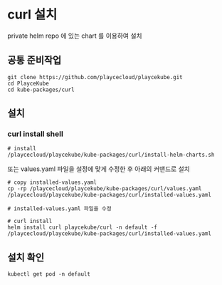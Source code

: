 # curl 설치

private helm repo 에 있는 chart 를 이용하여 설치

## 공통 준비작업

```ShellSession
git clone https://github.com/playcecloud/playcekube.git
cd PlayceKube
cd kube-packages/curl
```

## 설치

### curl install shell

```ShellSession
# install
/playcecloud/playcekube/kube-packages/curl/install-helm-charts.sh
```

또는 values.yaml 파일을 설정에 맞게 수정한 후 아래의 커맨드로 설치

```ShellSession
# copy installed-values.yaml
cp -rp /playcecloud/playcekube/kube-packages/curl/values.yaml /playcecloud/playcekube/kube-packages/curl/installed-values.yaml

# installed-values.yaml 파일을 수정

# curl install
helm install curl playcekube/curl -n default -f /playcecloud/playcekube/kube-packages/curl/installed-values.yaml
```

## 설치 확인

```ShellSession
kubectl get pod -n default
```

